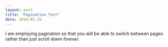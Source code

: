 ```yaml
---
layout: post
title: "Pagination Test"
date: 2019-01-16
---
```


I am employing pagination so that you will be able to switch between pages 
rather than just scroll down forever.
